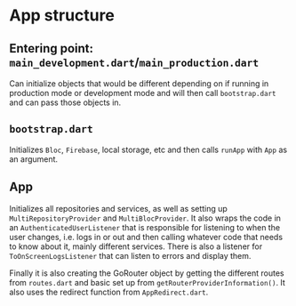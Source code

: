 
# App structure

## Entering point: `main_development.dart`/`main_production.dart`

Can initialize objects that would be different depending on if running in production mode or development mode
and will then call `bootstrap.dart` and can pass those objects in.

## `bootstrap.dart`

Initializes `Bloc`, `Firebase`, local storage, etc and then calls `runApp` with `App` as an argument.

## App

Initializes all repositories and services, as well as setting up `MultiRepositoryProvider` and `MultiBlocProvider`.
It also wraps the code in an `AuthenticatedUserListener` that is responsible for listening to when the user changes, i.e. logs in or out and then calling whatever code that needs to know about it, mainly different services.
There is also a listener for `ToOnScreenLogsListener` that can listen to errors and display them.

Finally it is also creating the GoRouter object by getting the different routes from `routes.dart` and basic set up from `getRouterProviderInformation()`. It also uses the redirect function from `AppRedirect.dart`.

